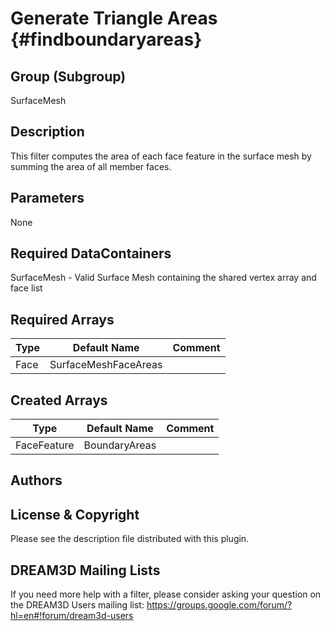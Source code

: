 Generate Triangle Areas {#findboundaryareas}
======

## Group (Subgroup) ##
SurfaceMesh

## Description ##
This filter computes the area of each face feature in the surface mesh by summing the area of all member faces.

## Parameters ##
None

## Required DataContainers ##
SurfaceMesh - Valid Surface Mesh containing the shared vertex array and face list

## Required Arrays ##
| Type | Default Name | Comment |
|------|--------------|---------|
| Face | SurfaceMeshFaceAreas | |

## Created Arrays ##
| Type | Default Name | Comment |
|------|--------------|---------|
| FaceFeature | BoundaryAreas | |


## Authors ##






## License & Copyright ##

Please see the description file distributed with this plugin.

## DREAM3D Mailing Lists ##

If you need more help with a filter, please consider asking your question on the DREAM3D Users mailing list:
https://groups.google.com/forum/?hl=en#!forum/dream3d-users


